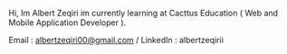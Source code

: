  Hi, Im Albert Zeqiri im currently learning at Cacttus Education ( Web and Mobile Application Developer ).
 
 Email : albertzeqiri00@gmail.com / LinkedIn : albertzeqirii
